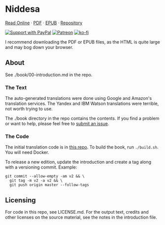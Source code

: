 # Niddesa

[Read Online](https://zacanger.com/niddesa/assets/niddesa.html) &middot;
[PDF](https://zacanger.com/niddesa/assets/niddesa.pdf) &middot;
[EPUB](https://zacanger.com/niddesa/assets/niddesa.epub) &middot;
[Repository](https://github.com/zacanger/niddesa)

[![Support with PayPal](https://img.shields.io/badge/paypal-donate-yellow.png)](https://paypal.me/zacanger)
[![Patreon](https://img.shields.io/badge/patreon-donate-yellow.svg)](https://www.patreon.com/zacanger)
[![ko-fi](https://img.shields.io/badge/donate-KoFi-yellow.svg)](https://ko-fi.com/U7U2110VB)

I recommend downloading the PDF or EPUB files, as the HTML is quite large and
may bog down your browser.

## About

See ./book/00-introduction.md in the repo.

### The Text

The auto-generated translations were done using Google and Amazon's translation
services. The Yandex and IBM Watson translations were terrible, not worth trying
to use.

The ./book directory in the repo contains the contents. If you find a problem or
want to help, please feel free to [submit an
issue](https://github.com/zacanger/niddesa/issues?q=is%3Aissue+is%3Aopen+sort%3Aupdated-desc).

### The Code

The initial translation code is in [this
repo](https://github.com/zacanger/translate-batches). To build the book, run
`./build.sh`. You will need Docker.

To release a new edition, update the introduction and create a tag along with a
versioning commit. Example:

```
git commit --allow-empty -am v2 && \
  git tag -m v2 -a v2 && \
  git push origin master --follow-tags
```

## Licensing

For code in this repo, see LICENSE.md.
For the output text, credits and other licenses on the source material, see the
notes in the introduction file.
